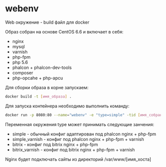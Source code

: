 # webenv

Web окружение - build файл для docker

Образ собран на основе CentOS 6.6 и включает в себя:

* nginx
* mysql
* varnish
* php-fpm
* php 5.6
* phalcon + phalcon-dev-tools
* composer
* php-opcahe + php-apcu

Для сборки образа в корне запускаем:
```bash
docker build -t [имя_образа] .
```

Для запуска контейнера необходимо выполнить команду:
```bash
docker run -p 8080:80 --name="webenv" -e "type=simple" -tid [имя_собранного_образа]
```

Переменная окружения type может принимать следующие занчения:

* simple - обычный конфиг адаптирован под phalcon nginx + php-fpm
* simple_varnish - конфиг под phalcon nginx + php-fpm + varnish
* bitrix - конфиг под bitrix nginx + php-fpm
* bitrix_varnish - конфиг под bitrix nginx + php-fpm + varnish

Nginx будет подключать сайты из директорий /var/www/[имя_хоста]
